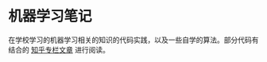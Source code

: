 # 机器学习笔记
在学校学习的机器学习相关的知识的代码实践，以及一些自学的算法。部分代码有结合的 [知乎专栏文章](https://zhuanlan.zhihu.com/ml-notes) 进行阅读。
